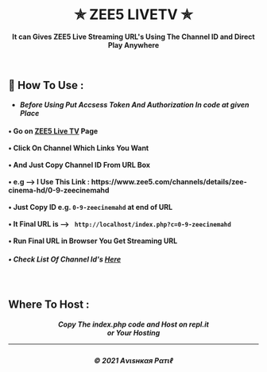 <h1 align="center"> ✯ ZEE5 LIVETV ✯ </h1>

<p align="center"><b>It can Gives ZEE5 Live Streaming URL's Using The Channel ID and Direct Play Anywhere</b></p><br>

<h2>🍁 How To Use : </h2>

- ***Before Using Put Accsess Token And Authorization In code at given Place***

<h4>
• Go on <a href="https://www.zee5.com/channels">ZEE5 Live TV</a> Page <br><br>
• Click On Channel Which Links You Want <br><br>
• And Just Copy Channel ID From URL Box <br><br>
• e.g --> I Use This Link : https://www.zee5.com/channels/details/zee-cinema-hd/0-9-zeecinemahd <br><br>
• Just Copy ID e.g. <code>0-9-zeecinemahd</code> at end of URL <br><br>
  • It Final URL is --> <code> http://localhost/index.php?c=0-9-zeecinemahd </code> <br><br>
• Run Final URL in Browser You Get Streaming URL <br>
</h4>
  
<h5>• Check List Of Channel Id's <a href="Channel_IDs.md">Here</a></h5>
<br>

<h2> Where To Host : </h2>

<h5 align="center"> Copy The index.php code and Host on repl.it <br> or Your Hosting
   
---
<h5 align='center'>© 2021 Aνιѕнкαя Pαтιℓ</h5>
